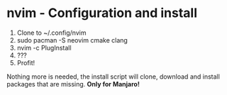 # nvim - Configuration and install

1. Clone to ~/.config/nvim
2. sudo pacman -S neovim cmake clang
3. nvim -c PlugInstall
4. ???
5. Profit!

Nothing more is needed, the install script will clone, download and install packages that are missing.
**Only for Manjaro!**
